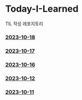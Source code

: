 # Today-I-Learned
TIL 작성 레포지토리

### [2023-10-18](https://github.com/lsj135779/today-i-learned/blob/main/TIL/2023-10-18.md)
### [2023-10-17](https://github.com/lsj135779/Today-I-Learned/blob/main/TIL/2023-10-17.md)
### [2023-10-16](https://github.com/lsj135779/Today-I-Learned/blob/main/TIL/2023-10-16.md)
### [2023-10-12](https://github.com/lsj135779/Today-I-Learned/blob/main/TIL/2020-10-12.md)
### [2023-10-11](https://github.com/lsj135779/Today-I-Learned/blob/main/TIL/2023-10-11.md)
